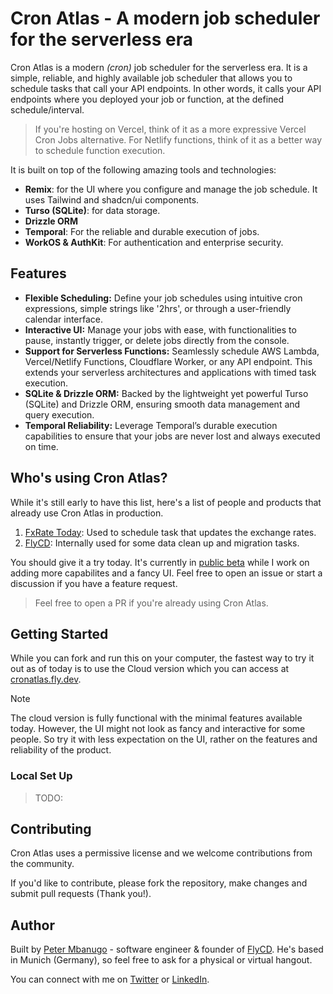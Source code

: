 # Cron Atlas - A modern job scheduler for the serverless era

Cron Atlas is a modern _(cron)_ job scheduler for the serverless era. It is a simple, reliable, and highly available job scheduler that allows you to schedule tasks that call your API endpoints. In other words, it calls your API endpoints where you deployed your job or function, at the defined schedule/interval.

> If you're hosting on Vercel, think of it as a more expressive Vercel Cron Jobs alternative. For Netlify functions, think of it as a better way to schedule function execution.

It is built on top of the following amazing tools and technologies:

- **Remix**: for the UI where you configure and manage the job schedule. It uses Tailwind and shadcn/ui components.
- **Turso (SQLite)**: for data storage.
- **Drizzle ORM**
- **Temporal**: For the reliable and durable execution of jobs.
- **WorkOS & AuthKit**: For authentication and enterprise security.

## Features

- **Flexible Scheduling:** Define your job schedules using intuitive cron expressions, simple strings like '2hrs', or through a user-friendly calendar interface.
- **Interactive UI:** Manage your jobs with ease, with functionalities to pause, instantly trigger, or delete jobs directly from the console.
- **Support for Serverless Functions:** Seamlessly schedule AWS Lambda, Vercel/Netlify Functions, Cloudflare Worker, or any API endpoint. This extends your serverless architectures and applications with timed task execution.
- **SQLite & Drizzle ORM:** Backed by the lightweight yet powerful Turso (SQLite) and Drizzle ORM, ensuring smooth data management and query execution.
- **Temporal Reliability:** Leverage Temporal’s durable execution capabilities to ensure that your jobs are never lost and always executed on time.

## Who's using Cron Atlas?

While it's still early to have this list, here's a list of people and products that already use Cron Atlas in production.

1. [FxRate Today](https://fxrate.today/): Used to schedule task that updates the exchange rates.
2. [FlyCD](https://flycd.dev): Internally used for some data clean up and migration tasks.

You should give it a try today. It's currently in [public beta](https://cronatlas.dev/) while I work on adding more capabilites and a fancy UI. Feel free to open an issue or start a discussion if you have a feature request.

> Feel free to open a PR if you're already using Cron Atlas.

## Getting Started

While you can fork and run this on your computer, the fastest way to try it out as of today is to use the Cloud version which you can access at [cronatlas.fly.dev](https://cronatlas.dev/).

> [!NOTE]
> The cloud version is fully functional with the minimal features available today. However, the UI might not look as fancy and interactive for some people. So try it with less expectation on the UI, rather on the features and reliability of the product.

### Local Set Up

> TODO:

## Contributing

Cron Atlas uses a permissive license and we welcome contributions from the community.

If you'd like to contribute, please fork the repository, make changes and submit pull requests (Thank you!).

## Author

Built by [Peter Mbanugo](https://pmbanugo.me/) - software engineer & founder of [FlyCD](https://flycd.dev/). He's based in Munich (Germany), so feel free to ask for a physical or virtual hangout.

You can connect with me on [Twitter](https://twitter.com/p_mbanugo) or [LinkedIn](https://www.linkedin.com/in/pmbanugo/).
